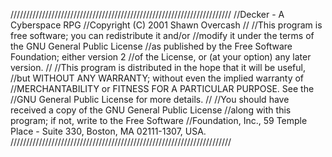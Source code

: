 //////////////////////////////////////////////////////////////////////
//Decker - A Cyberspace RPG
//Copyright (C) 2001  Shawn Overcash
//
//This program is free software; you can redistribute it and/or
//modify it under the terms of the GNU General Public License
//as published by the Free Software Foundation; either version 2
//of the License, or (at your option) any later version.
//
//This program is distributed in the hope that it will be useful,
//but WITHOUT ANY WARRANTY; without even the implied warranty of
//MERCHANTABILITY or FITNESS FOR A PARTICULAR PURPOSE.  See the
//GNU General Public License for more details.
//
//You should have received a copy of the GNU General Public License
//along with this program; if not, write to the Free Software
//Foundation, Inc., 59 Temple Place - Suite 330, Boston, MA  02111-1307, USA.
//////////////////////////////////////////////////////////////////////
